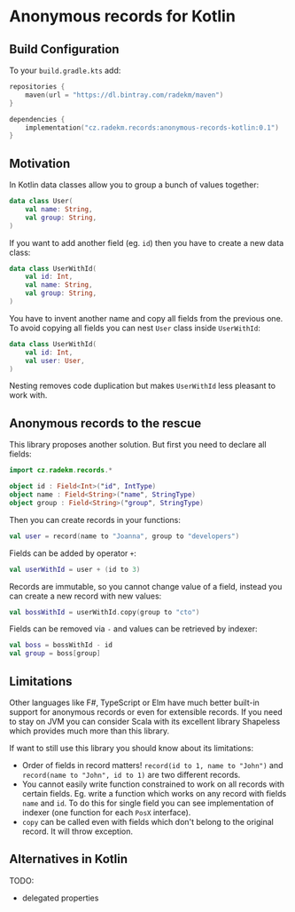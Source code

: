 # Anonymous records for Kotlin

## Build Configuration

To your `build.gradle.kts` add:

```kotlin
repositories {
    maven(url = "https://dl.bintray.com/radekm/maven")
}

dependencies {
    implementation("cz.radekm.records:anonymous-records-kotlin:0.1")
}
```

## Motivation

In Kotlin data classes allow you to group a bunch of values together:

```kotlin
data class User(
    val name: String,
    val group: String,
)
```

If you want to add another field (eg. `id`) then you have to create a new data class:

```kotlin
data class UserWithId(
    val id: Int,
    val name: String,
    val group: String,
)
```

You have to invent another name and copy all fields from the previous one.
To avoid copying all fields you can nest `User` class inside `UserWithId`:

```kotlin
data class UserWithId(
    val id: Int,
    val user: User,
)
```

Nesting removes code duplication but makes `UserWithId` less pleasant to work with.

## Anonymous records to the rescue

This library proposes another solution. But first you need to declare all fields:

```kotlin
import cz.radekm.records.*

object id : Field<Int>("id", IntType)
object name : Field<String>("name", StringType)
object group : Field<String>("group", StringType)
```

Then you can create records in your functions:

```kotlin
val user = record(name to "Joanna", group to "developers")
```

Fields can be added by operator `+`:

```kotlin
val userWithId = user + (id to 3)
```

Records are immutable, so you cannot change value of a field,
instead you can create a new record with new values:

```kotlin
val bossWithId = userWithId.copy(group to "cto")
```

Fields can be removed via `-` and values can be retrieved by indexer:

```kotlin
val boss = bossWithId - id
val group = boss[group]
```

## Limitations

Other languages like F#, TypeScript or Elm have much better built-in support
for anonymous records or even for extensible records. If you need to stay on JVM
you can consider Scala with its excellent library Shapeless which provides
much more than this library.

If want to still use this library you should know about its limitations:
- Order of fields in record matters!
  `record(id to 1, name to "John")` and `record(name to "John", id to 1)`
  are two different records.
- You cannot easily write function constrained to work
  on all records with certain fields.
  Eg. write a function which works on any record with fields `name`
  and `id`. To do this for single field you can see implementation
  of indexer (one function for each `PosX` interface).
- `copy` can be called even with fields which don't belong to the original
  record. It will throw exception.  

## Alternatives in Kotlin

TODO:
- delegated properties
